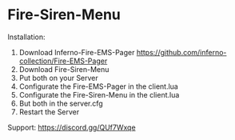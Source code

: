 # Fire-Siren-Menu

Installation:

1. Download Inferno-Fire-EMS-Pager https://github.com/inferno-collection/Fire-EMS-Pager
2. Download Fire-Siren-Menu
3. Put both on your Server
4. Configurate the Fire-EMS-Pager in the client.lua
5. Configurate the Fire-Siren-Menu in the client.lua
6. But both in the server.cfg
7. Restart the Server


Support:
https://discord.gg/QUf7Wxqe
